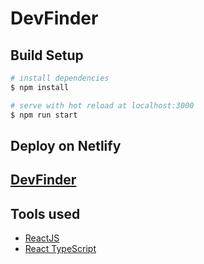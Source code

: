 # DevFinder

## Build Setup

```bash
# install dependencies
$ npm install

# serve with hot reload at localhost:3000
$ npm run start
```

## Deploy on Netlify

## [DevFinder](https://fluffy-tiramisu-bcacdb.netlify.app/)

## Tools used

- [ReactJS](https://reactjs.org/)
- [React TypeScript](https://react-typescript-cheatsheet.netlify.app/)
